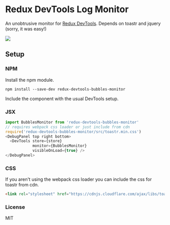 Redux DevTools Log Monitor
=========================

An unobtrusive monitor for [Redux DevTools](https://github.com/gaearon/redux-devtools). Depends on toastr and jquery (sorry, it was easy!)

![](http://imgur.com/KSxngwN.gif)

## Setup
### NPM
Install the npm module.
```
npm install --save-dev redux-devtools-bubbles-monitor
```
Include the component with the usual DevTools setup.
### JSX
```javascript
import BubblesMonitor from 'redux-devtools-bubbles-monitor'
// requires webpack css loader or just include from cdn
require('redux-devtools-bubbles-monitor/src/toastr.min.css')
<DebugPanel top right bottom>
  <DevTools store={store}
            monitor={BubblesMonitor}
            visibleOnLoad={true} />
</DebugPanel>

```
### CSS
If you aren't using the webpack css loader you can include the css for toastr from cdn.
```html
<link rel="stylesheet" href="https://cdnjs.cloudflare.com/ajax/libs/toastr.js/latest/css/toastr.min.css">
```
### License

MIT
